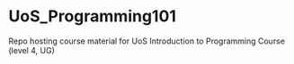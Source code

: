 # UoS_Programming101
Repo hosting course material for UoS Introduction to Programming Course (level 4, UG)
